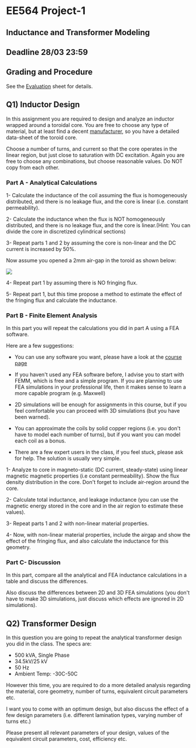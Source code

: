# EE564 Project-1

## Inductance and Transformer Modeling

## Deadline 28/03 23:59

## Grading and Procedure

See the [Evaluation](./evaluation.md) sheet for details.

## Q1) Inductor Design

In this assignment you are required to design and analyze an inductor wrapped around a toroidal core. You are free to choose any type of material, but at least find a decent [manufacturer](https://www.mag-inc.com/Products/Ferrite-Cores/Ferrite-Toroids), so you have a detailed data-sheet of the toroid core.

Choose a number of turns, and current so that the core operates in the linear region, but just close to saturation with DC excitation. Again you are free to choose any combinations, but choose reasonable values. Do NOT copy from each other.

### Part A - Analytical Calculations

1- Calculate the inductance of the coil assuming the flux is homogeneously distributed, and there is no leakage flux, and the core is linear (i.e. constant permeability).

2- Calculate the inductance when the flux is NOT homogeneously distributed, and there is no leakage flux, and the core is linear.(Hint: You can divide the core in discretized cylindrical sections)

3- Repeat parts 1 and 2 by assuming the core is non-linear and the DC current is increased by 50%.

Now assume you opened a 2mm air-gap in the toroid as shown below:

![](https://img1.exportersindia.com/product_images/bc-full/dir_117/3493672/gapped-toroidal-core-2002349.jpeg)

4- Repeat part 1 by assuming there is NO fringing flux.

5- Repeat part 1, but this time propose a method to estimate the effect of the fringing flux and calculate the inductance.

### Part B - Finite Element Analysis

In this part you will repeat the calculations you did in part A using a FEA software.

Here are a few suggestions:

- You can use any software you want, please have a look at the [course page](http://keysan.me/ee564)

- If you haven't used any FEA software before, I advise you to start with FEMM, which is free and a simple program. If you are planning to use FEA simulations in your professional life, then it makes sense to learn a more capable program (e.g.  Maxwell)

- 2D simulations will be enough for assignments in this course, but if you feel comfortable you can proceed with 3D simulations (but you have been warned).

- You can approximate the coils by solid copper regions (i.e. you don't have to model each number of turns),  but if you want you can model each coil as a bonus.

- There are a few expert users in the class, if you feel stuck, please ask for help. The solution is usually very simple.

1- Analyze to core in magneto-static (DC current, steady-state) using linear magnetic magnetic properties (i.e constant permeability). Show the flux density distribution in the core. Don't forget to include air-region around the core.

2- Calculate total inductance, and leakage inductance (you can use the magnetic energy stored in the core and in the air region to estimate these values).

3- Repeat parts 1 and 2 with non-linear material properties.

4- Now, with non-linear material properties, include the airgap and show the effect of the fringing flux, and also calculate the inductance for this geometry. 

### Part C- Discussion

In this part, compare all the analytical and FEA inductance calculations in a table and discuss the differences.

Also discuss the differences between 2D and 3D FEA simulations (you don't have to make 3D simulations, just discuss which effects are ignored in 2D simulations).


## Q2) Transformer Design

In this question you are going to repeat the analytical transformer design you did in the class. The specs are:

- 500 kVA, Single Phase
- 34.5kV/25 kV
- 50 Hz
- Ambient Temp: -30C-50C

However this time, you are required to do a more detailed analysis regarding the material, core geometry, number of turns, equivalent circuit parameters etc.

I want you to come with an optimum design, but also discuss the effect of a few design parameters (i.e. different lamination types, varying number of turns etc.)

Please present all relevant parameters of your design, values of the equivalent circuit parameters, cost, efficiency etc.







